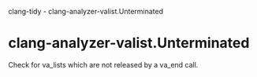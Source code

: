 clang-tidy - clang-analyzer-valist.Unterminated

</div>

# clang-analyzer-valist.Unterminated

Check for va_lists which are not released by a va_end call.
